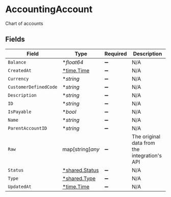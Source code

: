 # AccountingAccount

Chart of accounts


## Fields

| Field                                                  | Type                                                   | Required                                               | Description                                            |
| ------------------------------------------------------ | ------------------------------------------------------ | ------------------------------------------------------ | ------------------------------------------------------ |
| `Balance`                                              | **float64*                                             | :heavy_minus_sign:                                     | N/A                                                    |
| `CreatedAt`                                            | [*time.Time](https://pkg.go.dev/time#Time)             | :heavy_minus_sign:                                     | N/A                                                    |
| `Currency`                                             | **string*                                              | :heavy_minus_sign:                                     | N/A                                                    |
| `CustomerDefinedCode`                                  | **string*                                              | :heavy_minus_sign:                                     | N/A                                                    |
| `Description`                                          | **string*                                              | :heavy_minus_sign:                                     | N/A                                                    |
| `ID`                                                   | **string*                                              | :heavy_minus_sign:                                     | N/A                                                    |
| `IsPayable`                                            | **bool*                                                | :heavy_minus_sign:                                     | N/A                                                    |
| `Name`                                                 | **string*                                              | :heavy_minus_sign:                                     | N/A                                                    |
| `ParentAccountID`                                      | **string*                                              | :heavy_minus_sign:                                     | N/A                                                    |
| `Raw`                                                  | map[string]*any*                                       | :heavy_minus_sign:                                     | The original data from the integration's API           |
| `Status`                                               | [*shared.Status](../../../pkg/models/shared/status.md) | :heavy_minus_sign:                                     | N/A                                                    |
| `Type`                                                 | [*shared.Type](../../../pkg/models/shared/type.md)     | :heavy_minus_sign:                                     | N/A                                                    |
| `UpdatedAt`                                            | [*time.Time](https://pkg.go.dev/time#Time)             | :heavy_minus_sign:                                     | N/A                                                    |